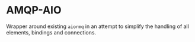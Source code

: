 # AMQP-AIO

Wrapper around existing `aiormq` in an attempt to simplify the handling of 
all elements, bindings and connections.

